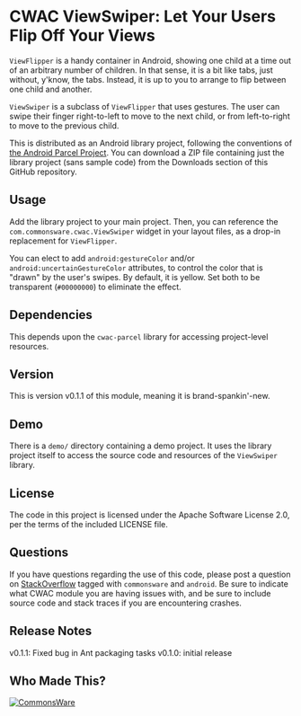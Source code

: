 CWAC ViewSwiper: Let Your Users Flip Off Your Views
===================================================
`ViewFlipper` is a handy container in Android, showing one child
at a time out of an arbitrary number of children. In that sense,
it is a bit like tabs, just without, y'know, the tabs. Instead, it
is up to you to arrange to flip between one child and another.

`ViewSwiper` is a subclass of `ViewFlipper` that uses gestures.
The user can swipe their finger right-to-left to move to the
next child, or from left-to-right to move to the previous child.

This is distributed as an Android library project, following
the conventions of [the Android Parcel Project](http://andparcel.com).
You can download a ZIP file containing just the library project
(sans sample code) from the Downloads section of this GitHub
repository.

Usage
-----
Add the library project to your main project. Then, you can
reference the `com.commonsware.cwac.ViewSwiper` widget in your
layout files, as a drop-in replacement for `ViewFlipper`.

You can elect to add `android:gestureColor` and/or
`android:uncertainGestureColor` attributes, to control
the color that is "drawn" by the user's swipes. By default,
it is yellow. Set both to be transparent (`#00000000`) to
eliminate the effect.

Dependencies
------------
This depends upon the `cwac-parcel` library for accessing
project-level resources.

Version
-------
This is version v0.1.1 of this module, meaning it is brand-spankin'-new.

Demo
----
There is a `demo/` directory containing a demo project. It uses
the library project itself to access the source code and
resources of the `ViewSwiper` library.

License
-------
The code in this project is licensed under the Apache
Software License 2.0, per the terms of the included LICENSE
file.

Questions
---------
If you have questions regarding the use of this code, please post a question
on [StackOverflow](http://stackoverflow.com/questions/ask) tagged with `commonsware` and `android`. Be sure to indicate
what CWAC module you are having issues with, and be sure to include source code 
and stack traces if you are encountering crashes.

Release Notes
-------------
v0.1.1: Fixed bug in Ant packaging tasks
v0.1.0: initial release

Who Made This?
--------------
<a href="http://commonsware.com">![CommonsWare](http://commonsware.com/images/logo.png)</a>

[gg]: http://groups.google.com/group/cw-android
